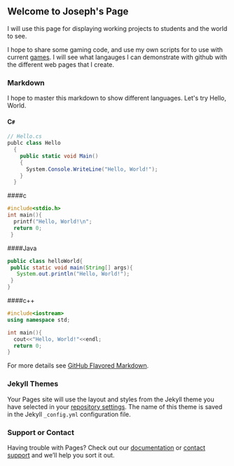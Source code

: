 ## Welcome to Joseph's Page

I will use this page for displaying working projects to students and the world to see.

I hope to share some gaming code, and use my own scripts for to use with current [games](https://josephmperez.github.io.games.html). I will see what langauges I can demonstrate with github with the different web pages that I create.

### Markdown

I hope to master this markdown to show different languages. Let's try Hello, World.

#### C`#`
```c#
// Hello.cs
publc class Hello
  {
    public static void Main()
    {
      System.Console.WriteLine("Hello, World!");
    }
  }
```
####c
```c
#include<stdio.h>
int main(){
  printf("Hello, World!\n";
  return 0;
 }
 ```
 ####Java
 ```java
 public class helloWorld{
  public static void main(String[] args){
    System.out.println("Hello, World!");
  }
}
```

####c++
```c++
#include<iostream>
using namespace std;

int main(){
  cout<<"Hello, World!"<<endl;
  return 0;
}
```
 
For more details see [GitHub Flavored Markdown](https://guides.github.com/features/mastering-markdown/).

### Jekyll Themes

Your Pages site will use the layout and styles from the Jekyll theme you have selected in your [repository settings](https://github.com/josephmperez/josephmperez.github.io/settings). The name of this theme is saved in the Jekyll `_config.yml` configuration file.

### Support or Contact

Having trouble with Pages? Check out our [documentation](https://help.github.com/categories/github-pages-basics/) or [contact support](https://github.com/contact) and we’ll help you sort it out.
